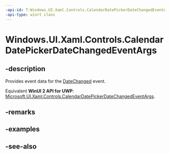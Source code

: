 ```yaml
---
-api-id: T:Windows.UI.Xaml.Controls.CalendarDatePickerDateChangedEventArgs
-api-type: winrt class
---
```


<!-- Class syntax.
public class CalendarDatePickerDateChangedEventArgs : Windows.UI.Xaml.Controls.ICalendarDatePickerDateChangedEventArgs
-->

# Windows.UI.Xaml.Controls.CalendarDatePickerDateChangedEventArgs

## -description
Provides event data for the [DateChanged](calendardatepicker_datechanged.md) event.

Equivalent **WinUI 2 API for UWP**: [Microsoft.UI.Xaml.Controls.CalendarDatePickerDateChangedEventArgs](/windows/winui/api/microsoft.ui.xaml.controls.calendardatepickerdatechangedeventargs).

## -remarks

## -examples

## -see-also
